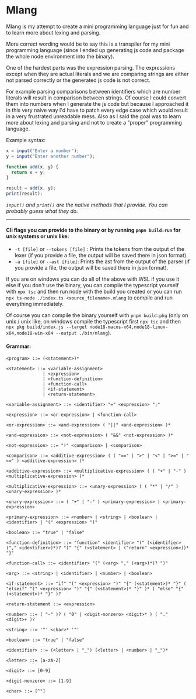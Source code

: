 # **Mlang**
Mlang is my attempt to create a mini programming language just for fun and to learn more about lexing and parsing.

More correct wording would be to say this is a transpiler for my mini programming language (since I ended up generating js code and package the whole node environment into the binary).

One of the hardest parts was the expression parsing. The expressions except when they are actual literals and we are comparing strings are either not parsed correctly or the generated js code is not correct.

For example parsing comparisons between identifiers which are number literals will result in comparison between strings. Of course I could convert them into numbers when I generate the js code but because I approached it in this very naive way I'd have to patch every edge case which would result in a very frustrated unreadable mess. Also as I said the goal was to learn more about lexing and parsing and not to create a "proper" programming language.

Example syntax: 
```js
x = input("Enter a number");
y = input("Enter another number");

function add(x, y) {
  return x + y;
}

result = add(x, y);
print(result);

```

*`input()` and `print()` are the native methods that I provide. You can probably guess what they do.*

---
#### Cli flags you can provide to the binary or by running `pnpm build:run` for unix systems or unix like: 
- `-t [file]` or `--tokens [file]` : Prints the tokens from the output of the lexer (if you provide a file, the output will be saved there in json format).
- `-a [file]` or `--ast [file]`: Prints the ast from the output of the parser (if you provide a file, the output will be saved there in json format).

If you are on windows you can do all of the above with WSL if you use it else if you don't use the binary, you can compile the typescript yourself with `npx tsc` and then run node with the build you created or 
you can run `npx ts-node ./index.ts <source_filename>.mlang` to compile and run everything immediately.

Of course you can compile the binary yourself with `pnpm build:pkg` (only on unix / unix like, on windows compile the typescript first `npx tsc` and then `npx pkg build/index.js --target node18-macos-x64,node18-linux-x64,node18-win-x64 --output ./bin/mlang`).

#### Grammar: 

```ebnf
<program> ::= (<statement>)*

<statement> ::= <variable-assignment>
              | <expression>
              | <function-definition>
              | <function-call>
              | <if-statement>
              | <return-statement>

<variable-assignment> ::= <identifier> "=" <expression> ";"

<expression> ::= <or-expression> | <function-call>

<or-expression> ::= <and-expression> ( "||" <and-expression> )*

<and-expression> ::= <not-expression> ( "&&" <not-expression> )*

<not-expression> ::= "!" <comparison> | <comparison>

<comparison> ::= <additive-expression> ( ( "==" | ">" | "<" | ">=" | "<=" ) <additive-expression> )*

<additive-expression> ::= <multiplicative-expression> ( ( "+" | "-" ) <multiplicative-expression> )*

<multiplicative-expression> ::= <unary-expression> ( ( "*" | "/" ) <unary-expression> )*

<unary-expression> ::= ( "+" | "-" ) <primary-expression> | <primary-expression>

<primary-expression> ::= <number> | <string> | <boolean> | <identifier> | "(" <expression> ")"

<boolean> ::= "true" | "false"

<function-definition> ::= "function" <identifier> "(" (<identifier> ("," <identifier>)*)? ")" "{" (<statement> | ("return" <expression>))* "}"

<function-call> ::= <identifier> "(" (<arg> "," (<arg>)*)? ")"

<arg> ::= <string> | <identifier> | <number> | <boolean>

<if-statement> ::= "if" "(" <expression> ")" "{" (<statement>)* "}" ( "elseif" "(" <expression> ")" "{" (<statement>)* "}" )* ( "else" "{" (<statement>)* "}" )?

<return-statement ::= <expression>

<number> ::= ( "-" )? ( "0" | <digit-nonzero> <digit>* ) ( "." <digit>+ )?

<string> ::= '"' <char>* '"'

<boolean> ::= "true" | "false"

<identifier> ::= (<letter> | "_") (<letter> | <number> | "_")*

<letter> ::= [a-zA-Z]

<digit> ::= [0-9]

<digit-nonzero> ::= [1-9]

<char> ::= [^"]

```
